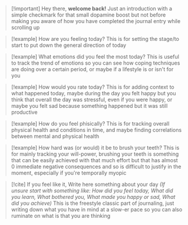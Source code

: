 > [!important] Hey there, **welcome back!**
> Just an introduction with a simple checkmark for that small dopamine boost but not before making you aware of how you have completed the journal entry while scrolling up

> [!example] How are you feeling today?
> This is for setting the stage/to start to put down the general direction of today

> [!example] What emotions did you feel the most today?
> This is useful to track the trend of emotions so you can see how coping techniques are doing over a certain period, or maybe if a lifestyle is or isn't for you

> [!example] How would you rate today?
> This is for adding context to what happened today, maybe during the day you felt happy but you think that overall the day was stressful, even if you were happy, or maybe you felt sad because something happened but it was still productive

> [!example] How do you feel phisically?
> This is for tracking overall physical health and conditions in time, and maybe finding correlations between mental and physical health

> [!example] How hard was (or would) it be to brush your teeth?
> This is for mainly tracking your will-power, brushing your teeth is something that can be easily achieved with that much effort but that has almost 0 immediate negative consequences and so is difficult to justify in the moment, especially if you're temporally myopic

> [!cite] If you feel like it, Write here something about your day *(If unsure start with something like: How did you feel today, What did you learn, What bothered you, What made you happy or sad, What did you achieve)*
> This is the freestyle classic part of journaling, just writing down what you have in mind at a slow-er pace so you can also ruminate on what is that you are thinking